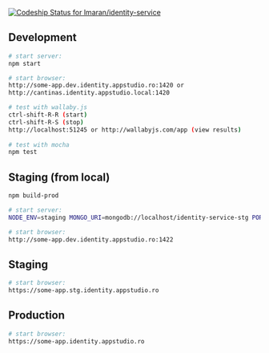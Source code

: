 [ ![Codeship Status for lmaran/identity-service](https://app.codeship.com/projects/2e48edb0-cf9f-0135-e213-06060185c4e3/status?branch=master)](https://app.codeship.com/projects/262255)

## Development

```bash
# start server:
npm start

# start browser:
http://some-app.dev.identity.appstudio.ro:1420 or
http://cantinas.identity.appstudio.local:1420

# test with wallaby.js
ctrl-shift-R-R (start)
ctrl-shift-R-S (stop)
http://localhost:51245 or http://wallabyjs.com/app (view results)
 
# test with mocha
npm test
```

## Staging (from local)

```bash
npm build-prod

# start server:
NODE_ENV=staging MONGO_URI=mongodb://localhost/identity-service-stg PORT=1422 node dist/server/server.js

# start browser:
http://some-app.dev.identity.appstudio.ro:1422
```

## Staging

```bash
# start browser:
https://some-app.stg.identity.appstudio.ro
```

## Production

```bash
# start browser:
https://some-app.identity.appstudio.ro
```